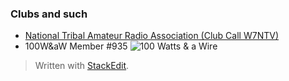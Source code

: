 
### Clubs and such
- [National Tribal Amateur Radio Association (Club Call W7NTV)](https://www.facebook.com/NatlTribalHam/)
- 100W&aW Member #935 ![100 Watts & a Wire](https://i.postimg.cc/Gpb6QKpB/Asset-22-8x-8.png)




> Written with [StackEdit](https://stackedit.io/).
<!--stackedit_data:
eyJoaXN0b3J5IjpbMTc4MTI4NjgyOV19
-->